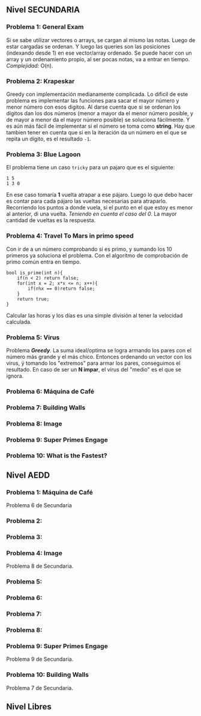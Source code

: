 ## Nivel SECUNDARIA

### Problema 1: General Exam

Si se sabe utilizar vectores o arrays, se cargan al mismo las notas. Luego de estar cargadas se ordenan.
Y luego las queries son las posiciones (indexando desde 1) en ese vector/array ordenado.
Se puede hacer con un array y un ordenamiento propio, al ser pocas notas, va a entrar en tiempo.
*Complejidad:* O(n).

### Problema 2: Krapeskar

Greedy con implementación medianamente complicada.
Lo dificil de este problema es implementar las funciones para sacar el mayor número y menor número con esos digitos.
Al darse cuenta que si se ordenan los dígitos dan los dos números (menor a mayor da el menor número posible, y de mayor a menor da el mayor número posible) se soluciona fácilmente.
Y es aún más fácil de implementar si el número se toma como **string**.
Hay que tambien tener en cuenta que si en la iteración da un número en el que se repita un dígito, es el resultado `-1`.

### Problema 3: Blue Lagoon

El problema tiene un caso `tricky` para un pajaro que es el siguiente:
```
1 5
1 3 0
```
En ese caso tomaría **1** vuelta atrapar a ese pájaro.
Luego lo que debo hacer es contar para cada pájaro las vueltas necesarias para atraparlo. Recorriendo los puntos a donde vuela, si el punto en el que estoy es menor al anterior, di una vuelta. *Teniendo en cuenta el caso del 0*.
La mayor cantidad de vueltas es la respuesta.

### Problema 4: Travel To Mars in primo speed

Con ir de a un número comprobando si es primo, y sumando los 10 primeros ya soluciona el problema.
Con el algoritmo de comprobación de primo común entra en tiempo.
```
bool is_prime(int n){
	if(n < 2) return false;
	for(int x = 2; x*x <= n; x++){
		if(n%x == 0)return false;
	}
	return true;
}
```
Calcular las horas y los días es una simple división al tener la velocidad calculada.

### Problema 5: Virus

Problema ***Greedy***. La suma ideal/optima se logra armando los pares con el número más grande y el más chico.
Entonces ordenando un vector con los virus, ÿ tomando los "extremos" para armar los pares, conseguimos el resultado.
En caso de ser un **N impar**, el virus del "medio" es el que se ignora.

### Problema 6: Máquina de Café

### Problema 7: Building Walls

### Problema 8: Image

### Problema 9: Super Primes Engage

### Problema 10: What is the Fastest?


## Nivel AEDD

### Problema 1: Máquina de Café
Problema 6 de Secundaria

### Problema 2:

### Problema 3:

### Problema 4: Image
Problema 8 de Secundaria.

### Problema 5:

### Problema 6:

### Problema 7:

### Problema 8:

### Problema 9: Super Primes Engage
Problema 9 de Secundaria.

### Problema 10: Building Walls
Problema 7 de Secundaria.

## Nivel Libres
